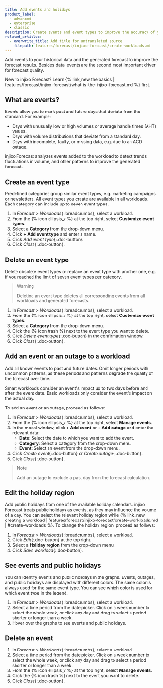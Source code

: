 ```yaml
---
title: Add events and holidays
product_label:
  - advanced
  - enterprise
  - classic
description: Create events and event types to improve the accuracy of your forecast
related_articles:
  - overwrite_title: Add title for untranslated source
    filepath: features/forecast/injixo-forecast/create-workloads.md
---
```


Add events to your historical data and the generated forecast to improve the forecast results. Besides data, events are the second most important driver for forecast quality.

New to injixo Forecast? Learn {% link_new the basics | features/forecast/injixo-forecast/what-is-the-injixo-forecast.md %} first.

## What are events?

Events allow you to mark past and future days that deviate from the standard. For example:

- Days with unusually low or high volumes or average handle times (AHT) values.
- Days with volume distributions that deviate from a standard day.
- Days with incomplete, faulty, or missing data, e.g. due to an ACD outage.

injixo Forecast analyzes events added to the workload to detect trends, fluctuations in volume, and other patterns to improve the generated forecast.

## Create an event type

Predefined categories group similar event types, e.g. marketing campaigns or newsletters.
All event types you create are available in all workloads. Each category can include up to seven event types.

1. In _Forecast > Workloads_{:.breadcrumbs}, select a workload.
2. From the {% icon ellipsis_v %} at the top right, select **Customize event types**.
3. Select a **Category** from the drop-down menu.
4. Click **+ Add event type** and enter a name.
5. Click _Add event type_{:.doc-button}.
6. Click _Close_{:.doc-button}.

## Delete an event type

Delete obsolete event types or replace an event type with another one, e.g. if you reached the limit of seven event types per category.

> Warning
>
> Deleting an event type deletes all corresponding events from all workloads and generated forecasts.

1. In _Forecast > Workloads_{:.breadcrumbs}, select a workload.
2. From the {% icon ellipsis_v %} at the top right, select **Customize event types**.
3. Select a **Category** from the drop-down menu.
4. Click the {% icon trash %} next to the event type you want to delete.
5. Click _Delete event type_{:.doc-button} in the confirmation window.
6. Click _Close_{:.doc-button}.

## Add an event or an outage to a workload

Add all known events to past and future dates. Omit longer periods with uncommon patterns, as these periods and patterns degrade the quality of the forecast over time.

Smart workloads consider an event's impact up to two days before and after the event date. Basic workloads only consider the event's impact on the actual day.

To add an event or an outage, proceed as follows:

1. In _Forecast > Workloads_{:.breadcrumbs}, select a workload.
2. From the {% icon ellipsis_v %} at the top right, select **Manage events**.
3. In the modal window, click **+ Add event** or **+ Add outage** and enter the relevant data:
   - **Date**: Select the date to which you want to add the event.
   - **Category**: Select a category from the drop-down menu.
   - **Event**: Select an event from the drop-down menu.
4. Click _Create event_{:.doc-button} or _Create outage_{:.doc-button}.
5. Click _Close_{:.doc-button}.

> Note
>
> Add an outage to exclude a past day from the forecast calculation.

## Edit the holiday region

Add public holidays from one of the available holiday calendars. injixo Forecast treats public holidays as events, as they may influence the volume of a day. You can select the relevant holiday region while {% link_new creating a workload | features/forecast/injixo-forecast/create-workloads.md | #create-workloads %}. To change the holiday region, proceed as follows:

1. In _Forecast > Workloads_{:.breadcrumbs}, select a workload.
2. Click _Edit_{:.doc-button} at the top right.
3. Select a **Holiday region** from the drop-down menu.
4. Click _Save workload_{:.doc-button}.

## See events and public holidays

You can identify events and public holidays in the graphs. Events, outages, and public holidays are displayed with different colors. The same color is always used for the same event type. You can see which color is used for which event type in the legend.

1. In _Forecast > Workloads_{:.breadcrumbs}, select a workload.
2. Select a time period from the date picker. Click on a week number to select the whole week, or click any day and drag to select a period shorter or longer than a week.
3. Hover over the graphs to see events and public holidays.
  <!-- {{ 3 | image: "Viewing Events", '80%', 'gif' }} -->

## Delete an event

1. In _Forecast > Workloads_{:.breadcrumbs}, select a workload.
2. Select a time period from the date picker. Click on a week number to select the whole week, or click any day and drag to select a period shorter or longer than a week.
3. From the {% icon ellipsis_v %} at the top right, select **Manage events**.
4. Click the {% icon trash %} next to the event you want to delete.
5. Click _Close_{:.doc-button}.